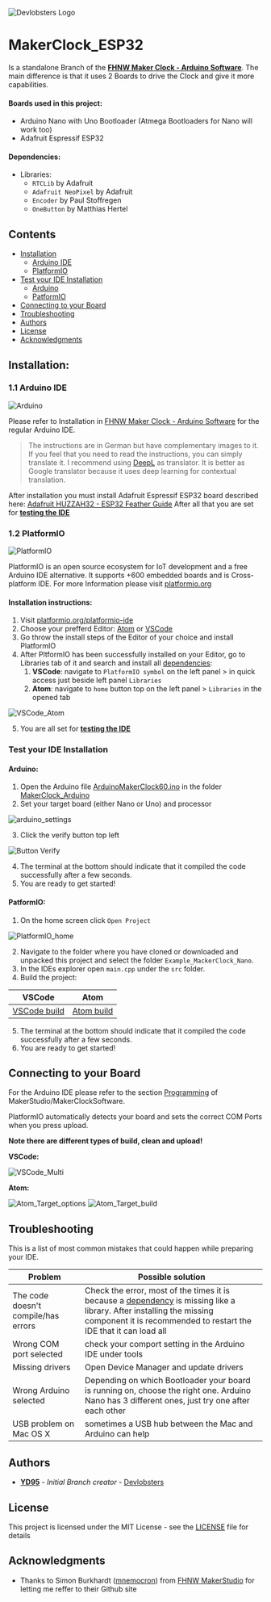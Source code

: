 ![Devlobsters Logo](images/Logo_Devlobster_long_Compressed.png)

# MakerClock_ESP32
Is a standalone Branch of the **[FHNW Maker Clock - Arduino Software](https://github.com/FHNW-MakerStudio/MakerClockSoftware)**.
The main difference is that it uses 2 Boards to drive the Clock and give it more capabilities.

#### Boards used in this project:
* Arduino Nano with Uno Bootloader (Atmega Bootloaders for Nano will work too)
* Adafruit Espressif ESP32

#### Dependencies:
- Libraries:
  - `RTCLib` by Adafruit
  - `Adafruit NeoPixel` by Adafruit
  - `Encoder` by Paul Stoffregen
  - `OneButton` by Matthias Hertel

## Contents
- [Installation](#installation)
  - [Arduino IDE](#11-arduino-ide)
  - [PlatformIO](#12-platformio)
- [Test your IDE Installation](#test-your-ide-installation)
  - [Arduino](#arduino)
  - [PatformIO](#platformio)
- [Connecting to your Board](#connecting-to-your-board)
- [Troubleshooting](#troubleshooting)
- [Authors](#authors)
- [License](#license)
- [Acknowledgments](#acknowledgments)

## Installation:
### 1.1 Arduino IDE
![Arduino](images/ArduinoCommunityLogo.png)

Please refer to Installation in [FHNW Maker Clock - Arduino Software](https://github.com/FHNW-MakerStudio/MakerClockSoftware#installation) for the regular Arduino IDE.
> The instructions are in German but have complementary images to it.
> If you feel that you need to read the instructions, you can simply translate it.
> I recommend using [DeepL](https://www.deepl.com/en/translator) as translator.
> It is better as Google translator because it uses deep learning for contextual translation.

After installation you must install Adafruit Espressif ESP32 board described here: [Adafruit HUZZAH32 - ESP32 Feather Guide](https://learn.adafruit.com/adafruit-huzzah32-esp32-feather/using-with-arduino-ide)
After all that you are set for **[testing the IDE](#test-your-ide-installation)**
### 1.2 PlatformIO
![PlatformIO](images/PlatformIO.png)

PlatformIO is an open source ecosystem for IoT development and a free Arduino IDE alternative. It supports +600 embedded boards and is Cross-platform IDE.
For more Information please visit [platformio.org](https://platformio.org)

#### Installation instructions:
1. Visit [platformio.org/platformio-ide](https://platformio.org/platformio-ide)
2. Choose your prefferd Editor: [Atom](https://platformio.org/install/ide?install=atom) or [VSCode](https://platformio.org/install/ide?install=vscode)
3. Go throw the install steps of the Editor of your choice and install PlatformIO
4. After PltformIO has been successfully installed on your Editor, go to Libraries tab of it and search and install all [dependencies](#dependencies):
	1. **VSCode**: navigate to `PlatformIO symbol` on the left panel > in quick access just beside left panel `Libraries`
	2. **Atom**: navigate to `home` button top on the left panel > `Libraries` in the opened tab

![VSCode_Atom](images/VSCode_Atom_Lib.png)

5. You are all set for **[testing the IDE](#test-your-ide-installation)**

### Test your IDE Installation
#### Arduino:
1. Open the Arduino file [ArduinoMakerClock60.ino](MakerClock_Arduino/ArduinoMakerClock60.ino) in the folder [MakerClock_Arduino](MakerClock_Arduino/)
2. Set your target board (either Nano or Uno) and processor

![arduino_settings](images/arduino_settings.png)

3. Click the verify button top left 

![Button Verify](images/arduino_verify.png)

4. The terminal at the bottom should indicate that it compiled the code successfully after a few seconds.
5. You are ready to get started!

#### PatformIO:
1. On the home screen click `Open Project`

![PlatformIO_home](images/PlatformIO_home.png)

2. Navigate to the folder where you have cloned or downloaded and unpacked this project and select the folder `Example_MackerClock_Nano`.
3. In the IDEs explorer open `main.cpp` under the `src` folder.
4. Build the project:

VSCode | Atom
------ | -------
[VSCode build](images/VSCode_build.png) | [Atom build](images/Atom_build.png)

5. The terminal at the bottom should indicate that it compiled the code successfully after a few seconds.
6. You are ready to get started!

## Connecting to your Board
For the Arduino IDE please refer to the section [Programming](https://github.com/FHNW-MakerStudio/MakerClockSoftware#3-programmierung) of MakerStudio/MakerClockSoftware.

PlatformIO automatically detects your board and sets the correct COM Ports when you press upload.

**Note there are different types of build, clean and upload!**

**VSCode:**

![VSCode_Multi](images/VSCode_Multi.png)

**Atom:**

![Atom_Target_options](images/Atom_Target_options.png)
![Atom_Target_build](images/Atom_Target_build.png)

## Troubleshooting
This is a list of most common mistakes that could happen while preparing your IDE.

Problem | Possible solution
------- | -----------------
The code doesn't compile/has errors | Check the error, most of the times it is because a [dependency](#dependencies) is missing like a library. After installing the missing component it is recommended to restart the IDE that it can load all
Wrong COM port selected | check your comport setting in the Arduino IDE under tools
Missing drivers | Open Device Manager and update drivers
Wrong Arduino selected | Depending on which Bootloader your board is running on, choose the right one. Arduino Nano has 3 different ones, just try one after each other
USB problem on Mac OS X | sometimes a USB hub between the Mac and Arduino can help

## Authors
* **[YD95](https://github.com/YD95)** - _Initial Branch creator_ - [Devlobsters](https://github.com/devlobsters)

## License
This project is licensed under the MIT License - see the [LICENSE](LICENSE) file for details

## Acknowledgments
* Thanks to Simon Burkhardt ([mnemocron](https://github.com/mnemocron)) from [FHNW MakerStudio](https://github.com/fhnw-makerstudio) for letting me reffer to their Github site

